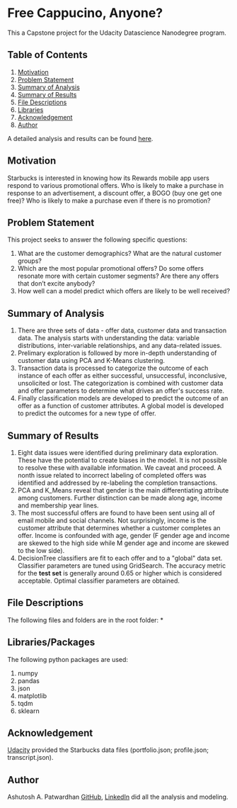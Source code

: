 # Free Cappucino, Anyone? #
This a Capstone project for the Udacity Datascience Nanodegree program.

## Table of Contents ##
1. [Motivation](#motivation)
2. [Problem Statement](#problem_statement)
3. [Summary of Analysis](#summary_of_analysis)
4. [Summary of Results](#summary_of_results)
5. [File Descriptions](#file_descriptions)
6. [Libraries](#libraries)
7. [Acknowledgement](#acknowledgement)
8. [Author](#author)

A detailed analysis and results can be found [here](https://ashutosh-patwardhan.medium.com/free-cappuccino-anyone-55c3dd5af).

## Motivation<a name="motivation"></a> ##
Starbucks is interested in knowing how its Rewards mobile app users respond to various promotional offers. Who is likely to make a purchase in response to an advertisement, a discount offer, a BOGO (buy one get one free)? Who is likely to make a purchase even if there is no promotion?

## Problem Statement<a name="problem_statement"></a> ##

This project seeks to answer the following specific questions:
1. What are the customer demographics? What are the natural customer groups?
2. Which are the most popular promotional offers? Do some offers resonate more with certain customer segments? Are there any offers that don’t excite anybody?
3. How well can a model predict which offers are likely to be well received?

## Summary of Analysis<a name="summary_of_analysis"></a> ##
1. There are three sets of data - offer data, customer data and transaction data. The analysis starts with understanding the data: variable distributions, inter-variable relationships, and any data-related issues.
2. Prelimary exploration is followed by more in-depth understanding of customer data using PCA and K-Means clustering.
3. Transaction data is processed to categorize the outcome of each instance of each offer as either successful, unsuccessful, inconclusive, unsolicited or lost. The categorization is combined with customer data and offer parameters to determine what drives an offer's success rate.
4. Finally classification models are developed to predict the outcome of an offer as a function of customer attributes. A global model is developed to predict the outcomes for a new type of offer.

## Summary of Results<a name="summary_of_results"></a> ##
1. Eight data issues were identified during preliminary data exploration. These have the potential to create biases in the model. It is not possible to resolve these with available information. We caveat and proceed. A nonth issue related to incorrect labeling of completed offers was identified and addressed by re-labeling the completion transactions.
2. PCA and K_Means reveal that gender is the main differentiating attribute among customers. Further distinction can be made along age, income and membership year lines.
3. The most successful offers are found to have been sent using all of email mobile and social channels. Not surprisingly, income is the customer attribute that determines whether a customer completes an offer. Income is confounded with age, gender (F gender age and income are skewed to the high side while M gender age and income are skewed to the low side).
4. DecisionTree classifiers are fit to each offer and to a "global" data set. Classifier parameters are tuned using GridSearch. The accuracy metric for the **test set** is generally around 0.65 or higher which is considered acceptable. Optimal classifier parameters are obtained.

## File Descriptions<a name="file_descriptions"></a> ##
The following files and folders are in the root folder:
* 

## Libraries/Packages<a name="libraries_packages"></a> ##
The following python packages are used:
1. numpy
2. pandas
3. json
4. matplotlib
5. tqdm
6. sklearn

## Acknowledgement<a name="acknowledgement"></a> ##
[Udacity](http://www.udacity.com) provided the Starbucks data files (portfolio.json; profile.json; transcript.json).

## Author<a name="author"></a> ##
Ashutosh A. Patwardhan [GitHub](https://github.com/a1pat), [LinkedIn](https://www.linkedin.com/in/ashutosh-patwardhan/) did all the analysis and modeling.
